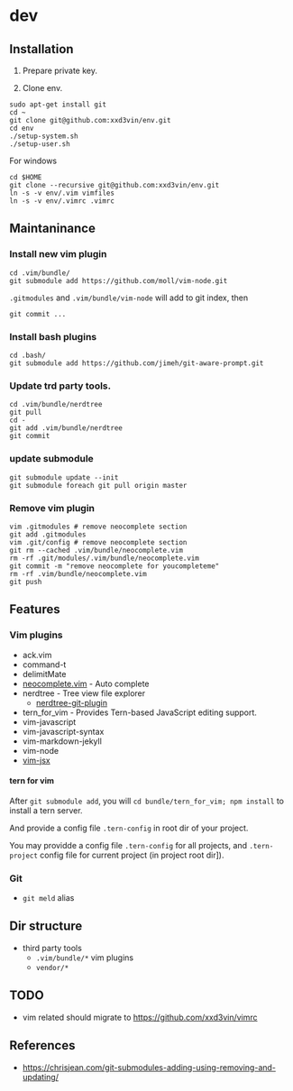 dev
===

## Installation

1. Prepare private key.

2. Clone env.

```
sudo apt-get install git
cd ~
git clone git@github.com:xxd3vin/env.git
cd env
./setup-system.sh
./setup-user.sh
```

For windows

```
cd $HOME
git clone --recursive git@github.com:xxd3vin/env.git
ln -s -v env/.vim vimfiles
ln -s -v env/.vimrc .vimrc
```

## Maintaninance

### Install new vim plugin

```
cd .vim/bundle/
git submodule add https://github.com/moll/vim-node.git
```

`.gitmodules` and `.vim/bundle/vim-node` will add to git index, then

```
git commit ...
```

### Install bash plugins

```
cd .bash/
git submodule add https://github.com/jimeh/git-aware-prompt.git
```

### Update trd party tools.

```
cd .vim/bundle/nerdtree
git pull
cd -
git add .vim/bundle/nerdtree
git commit
```

### update submodule

```
git submodule update --init
git submodule foreach git pull origin master
```

### Remove vim plugin

```
vim .gitmodules # remove neocomplete section
git add .gitmodules
vim .git/config # remove neocomplete section
git rm --cached .vim/bundle/neocomplete.vim
rm -rf .git/modules/.vim/bundle/neocomplete.vim
git commit -m "remove neocomplete for youcompleteme"
rm -rf .vim/bundle/neocomplete.vim
git push
```

## Features

### Vim plugins

- ack.vim
- command-t
- delimitMate
- [neocomplete.vim](https://github.com/Shougo/neocomplete.vim) - Auto complete
- nerdtree - Tree view file explorer
  - [nerdtree-git-plugin](https://github.com/Xuyuanp/nerdtree-git-plugin)
- tern_for_vim - Provides Tern-based JavaScript editing support.
- vim-javascript
- vim-javascript-syntax
- vim-markdown-jekyll
- vim-node
- [vim-jsx](https://github.com/mxw/vim-jsx)

#### tern for vim

After `git submodule add`, you will `cd bundle/tern_for_vim; npm install` to
install a tern server.

And provide a config file `.tern-config` in root dir of your project.

You may providde a config file `.tern-config` for all projects, and
`.tern-project` config file for current project (in project root dir]).

### Git

- `git meld` alias

## Dir structure

- third party tools
  - `.vim/bundle/*` vim plugins
  - `vendor/*`

## TODO

- vim related should migrate to https://github.com/xxd3vin/vimrc

## References

- https://chrisjean.com/git-submodules-adding-using-removing-and-updating/
